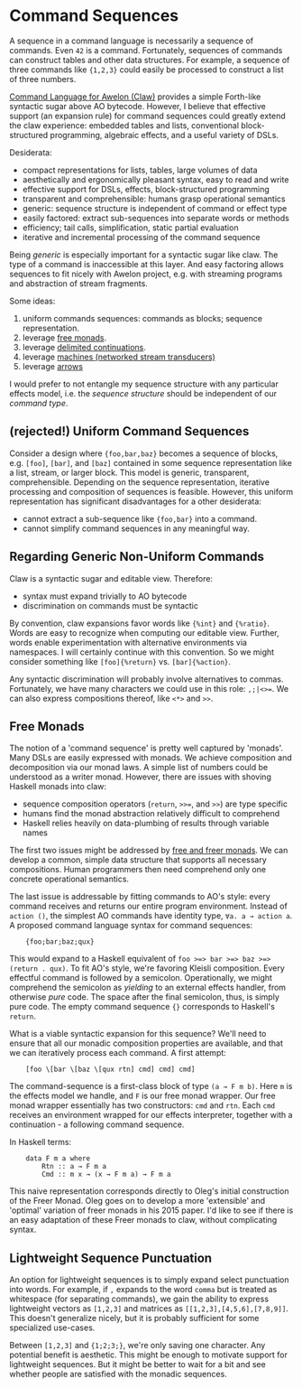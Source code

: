 
# Command Sequences

A sequence in a command language is necessarily a sequence of commands. Even `42` is a command. Fortunately, sequences of commands can construct tables and other data structures. For example, a sequence of three commands like `{1,2,3}` could easily be processed to construct a list of three numbers. 

[Command Language for Awelon (Claw)](CommandLine.md) provides a simple Forth-like syntactic sugar above AO bytecode. However, I believe that effective support (an expansion rule) for command sequences could greatly extend the claw experience: embedded tables and lists, conventional block-structured programming, algebraic effects, and a useful variety of DSLs. 

Desiderata:

* compact representations for lists, tables, large volumes of data
* aesthetically and ergonomically pleasant syntax, easy to read and write 
* effective support for DSLs, effects, block-structured programming
* transparent and comprehensible: humans grasp operational semantics
* generic: sequence structure is independent of command or effect type
* easily factored: extract sub-sequences into separate words or methods
* efficiency; tail calls, simplification, static partial evaluation
* iterative and incremental processing of the command sequence

Being *generic* is especially important for a syntactic sugar like claw. The type of a command is inaccessible at this layer. And easy factoring allows sequences to fit nicely with Awelon project, e.g. with streaming programs and abstraction of stream fragments. 

Some ideas:

1. uniform commands sequences: commands as blocks; sequence representation.
1. leverage [free monads](http://okmij.org/ftp/Computation/free-monad.html).
1. leverage [delimited continuations](https://en.wikipedia.org/wiki/Delimited_continuation). 
1. leverage [machines (networked stream transducers)](https://dl.dropboxusercontent.com/u/4588997/Machines.pdf)
1. leverage [arrows](https://en.wikipedia.org/wiki/Arrow_(computer_science))

I would prefer to not entangle my sequence structure with any particular effects model, i.e. the *sequence structure* should be independent of our *command type*.

## (rejected!) Uniform Command Sequences

Consider a design where `{foo,bar,baz}` becomes a sequence of blocks, e.g. `[foo]`, `[bar]`, and `[baz]` contained in some sequence representation like a list, stream, or larger block. This model is generic, transparent, comprehensible. Depending on the sequence representation, iterative processing and composition of sequences is feasible. However, this uniform representation has significant disadvantages for a other desiderata: 

* cannot extract a sub-sequence like `{foo,bar}` into a command.
* cannot simplify command sequences in any meaningful way.

## Regarding Generic Non-Uniform Commands

Claw is a syntactic sugar and editable view. Therefore:

* syntax must expand trivially to AO bytecode
* discrimination on commands must be syntactic

By convention, claw expansions favor words like `{%int}` and `{%ratio}`. Words are easy to recognize when computing our editable view. Further, words enable experimentation with alternative environments via namespaces. I will certainly continue with this convention. So we might consider something like `[foo]{%return}` vs. `[bar]{%action}`. 

Any syntactic discrimination will probably involve alternatives to commas. Fortunately, we have many characters we could use in this role: `,;|<>=`. We can also express compositions thereof, like `<*>` and `>>`.

## Free Monads

The notion of a 'command sequence' is pretty well captured by 'monads'. Many DSLs are easily expressed with monads. We achieve composition and decomposition via our monad laws. A simple list of numbers could be understood as a writer monad. However, there are issues with shoving Haskell monads into claw:

* sequence composition operators (`return`, `>>=`, and `>>`) are type specific
* humans find the monad abstraction relatively difficult to comprehend
* Haskell relies heavily on data-plumbing of results through variable names

The first two issues might be addressed by [free and freer monads](http://okmij.org/ftp/Computation/free-monad.html). We can develop a common, simple data structure that supports all necessary compositions. Human programmers then need comprehend only one concrete operational semantics. 

The last issue is addressable by fitting commands to AO's style: every command receives and returns our entire program environment. Instead of `action ()`, the simplest AO commands have identity type, `∀a. a → action a`. A proposed command language syntax for command sequences:

        {foo;bar;baz;qux}

This would expand to a Haskell equivalent of `foo >=> bar >=> baz >=> (return . qux)`. To fit AO's style, we're favoring Kleisli composition. Every effectful command is followed by a semicolon. Operationally, we might comprehend the semicolon as *yielding* to an external effects handler, from otherwise *pure* code. The space after the final semicolon, thus, is simply pure code. The empty command sequence `{}` corresponds to Haskell's `return`. 

What is a viable syntactic expansion for this sequence? We'll need to ensure that all our monadic composition properties are available, and that we can iteratively process each command. A first attempt:

        [foo \[bar \[baz \[qux rtn] cmd] cmd] cmd]

The command-sequence is a first-class block of type `(a → F m b)`. Here `m` is the effects model we handle, and `F` is our free monad wrapper. Our free monad wrapper essentially has two constructors: `cmd` and `rtn`. Each `cmd` receives an environment wrapped for our effects interpreter, together with a continuation - a following command sequence. 

In Haskell terms:

        data F m a where
            Rtn :: a → F m a
            Cmd :: m x → (x → F m a) → F m a

This naive representation corresponds directly to Oleg's initial construction of the Freer Monad. Oleg goes on to develop a more 'extensible' and 'optimal' variation of freer monads in his 2015 paper. I'd like to see if there is an easy adaptation of these Freer monads to claw, without complicating syntax. 

## Lightweight Sequence Punctuation

An option for lightweight sequences is to simply expand select punctuation into words. For example, if `,` expands to the word `comma` but is treated as whitespace (for separating commands), we gain the ability to express lightweight vectors as `[1,2,3]` and matrices as `[[1,2,3],[4,5,6],[7,8,9]]`. This doesn't generalize nicely, but it is probably sufficient for some specialized use-cases.

Between `[1,2,3]` and `{1;2;3;}`, we're only saving one character. Any potential benefit is aesthetic. This might be enough to motivate support for lightweight sequences. But it might be better to wait for a bit and see whether people are satisfied with the monadic sequences.
